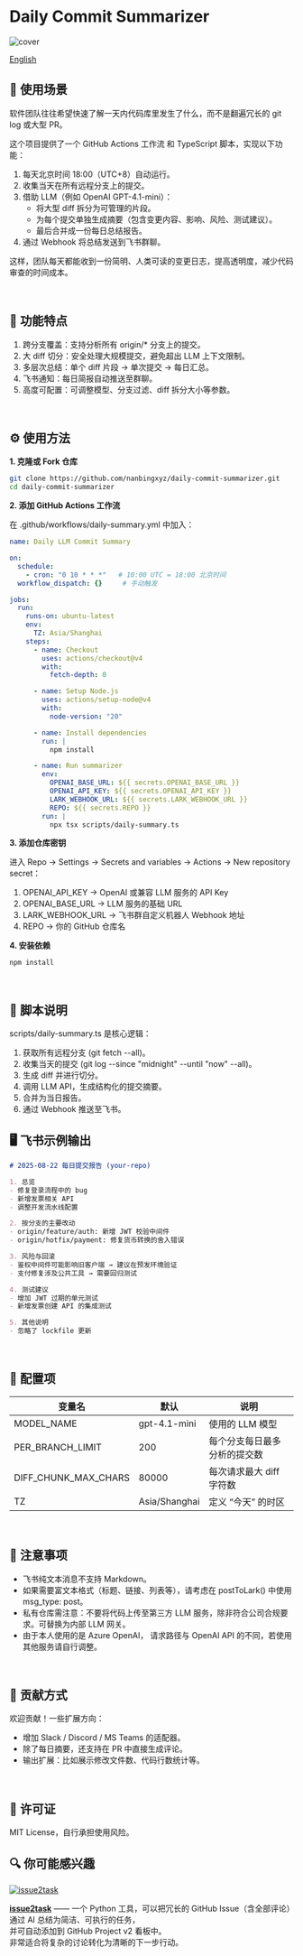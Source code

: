 # Daily Commit Summarizer

![cover](./cover.png)

[English](./README_en.md)

## 📌 使用场景

软件团队往往希望快速了解一天内代码库里发生了什么，而不是翻遍冗长的 git log 或大型 PR。

这个项目提供了一个 GitHub Actions 工作流 和 TypeScript 脚本，实现以下功能：
1. 每天北京时间 18:00（UTC+8）自动运行。
2. 收集当天在所有远程分支上的提交。
3. 借助 LLM（例如 OpenAI GPT-4.1-mini）：
	* 将大型 diff 拆分为可管理的片段。
	* 为每个提交单独生成摘要（包含变更内容、影响、风险、测试建议）。
	* 最后合并成一份每日总结报告。
4. 通过 Webhook 将总结发送到飞书群聊。

这样，团队每天都能收到一份简明、人类可读的变更日志，提高透明度，减少代码审查的时间成本。

<br/>

## 🚀 功能特点
1. 跨分支覆盖：支持分析所有 origin/* 分支上的提交。
2. 大 diff 切分：安全处理大规模提交，避免超出 LLM 上下文限制。
3. 多层次总结：单个 diff 片段 → 单次提交 → 每日汇总。
4. 飞书通知：每日简报自动推送至群聊。
5. 高度可配置：可调整模型、分支过滤、diff 拆分大小等参数。

<br/>

## ⚙️ 使用方法

**1. 克隆或 Fork 仓库**

```bash
git clone https://github.com/nanbingxyz/daily-commit-summarizer.git
cd daily-commit-summarizer
```

**2. 添加 GitHub Actions 工作流**

在 .github/workflows/daily-summary.yml 中加入：
```yaml
name: Daily LLM Commit Summary

on:
  schedule:
    - cron: "0 10 * * *"   # 10:00 UTC = 18:00 北京时间
  workflow_dispatch: {}     # 手动触发

jobs:
  run:
    runs-on: ubuntu-latest
    env:
      TZ: Asia/Shanghai
    steps:
      - name: Checkout
        uses: actions/checkout@v4
        with:
          fetch-depth: 0

      - name: Setup Node.js
        uses: actions/setup-node@v4
        with:
          node-version: "20"

      - name: Install dependencies
        run: |
          npm install

      - name: Run summarizer
        env:
          OPENAI_BASE_URL: ${{ secrets.OPENAI_BASE_URL }}
          OPENAI_API_KEY: ${{ secrets.OPENAI_API_KEY }}
          LARK_WEBHOOK_URL: ${{ secrets.LARK_WEBHOOK_URL }}
          REPO: ${{ secrets.REPO }}
        run: |
          npx tsx scripts/daily-summary.ts
```

**3. 添加仓库密钥**

进入 Repo → Settings → Secrets and variables → Actions → New repository secret：
1. OPENAI_API_KEY → OpenAI 或兼容 LLM 服务的 API Key
2. OPENAI_BASE_URL → LLM 服务的基础 URL
3. LARK_WEBHOOK_URL → 飞书群自定义机器人 Webhook 地址
4. REPO → 你的 GitHub 仓库名

**4. 安装依赖**

`npm install`

<br/>

## 📄 脚本说明

scripts/daily-summary.ts 是核心逻辑：
1. 获取所有远程分支 (git fetch --all)。
2. 收集当天的提交 (git log --since "midnight" --until "now" --all)。
3. 生成 diff 并进行切分。
4. 调用 LLM API，生成结构化的提交摘要。
5. 合并为当日报告。
6. 通过 Webhook 推送至飞书。

## 🖥 飞书示例输出
```markdown
# 2025-08-22 每日提交报告 (your-repo)

1. 总览
- 修复登录流程中的 bug
- 新增发票相关 API
- 调整开发流水线配置

2. 按分支的主要改动
- origin/feature/auth: 新增 JWT 校验中间件
- origin/hotfix/payment: 修复货币转换的舍入错误

3. 风险与回滚
- 鉴权中间件可能影响旧客户端 → 建议在预发环境验证
- 支付修复涉及公共工具 → 需要回归测试

4. 测试建议
- 增加 JWT 过期的单元测试
- 新增发票创建 API 的集成测试

5. 其他说明
- 忽略了 lockfile 更新
```

<br/>

## 🔧 配置项

|变量名|默认|说明|
|---|---|---|
MODEL_NAME|gpt-4.1-mini|使用的 LLM 模型
PER_BRANCH_LIMIT|200|每个分支每日最多分析的提交数
DIFF_CHUNK_MAX_CHARS|80000|每次请求最大 diff 字符数
TZ|Asia/Shanghai|定义 “今天” 的时区

<br/>

## 📌 注意事项
* 飞书纯文本消息不支持 Markdown。
* 如果需要富文本格式（标题、链接、列表等），请考虑在 postToLark() 中使用 msg_type: post。
* 私有仓库需注意：不要将代码上传至第三方 LLM 服务，除非符合公司合规要求。可替换为内部 LLM 网关。
* 由于本人使用的是 Azure OpenAI， 请求路径与 OpenAI API 的不同，若使用其他服务请自行调整。

<br/>

## 🤝 贡献方式

欢迎贡献！一些扩展方向：
* 增加 Slack / Discord / MS Teams 的适配器。
* 除了每日摘要，还支持在 PR 中直接生成评论。
* 输出扩展：比如展示修改文件数、代码行数统计等。

<br/>

## 📜 许可证

MIT License，自行承担使用风险。

## 🔍 你可能感兴趣

[![issue2task](https://img.shields.io/badge/GitHub-issue2task-blue?logo=github)](https://github.com/nanbingxyz/issue2task)

**[issue2task](https://github.com/nanbingxyz/issue2task)** —— 一个 Python 工具，可以把冗长的 GitHub Issue（含全部评论）通过 AI 总结为简洁、可执行的任务，  
并可自动添加到 GitHub Project v2 看板中。  
非常适合将复杂的讨论转化为清晰的下一步行动。
